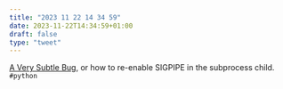 ```yaml
---
title: "2023 11 22 14 34 59"
date: 2023-11-22T14:34:59+01:00
draft: false
type: "tweet"
---
```

[A Very Subtle Bug](https://blog.nelhage.com/2010/02/a-very-subtle-bug/), or how to re-enable SIGPIPE in the subprocess child. `#python`
